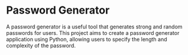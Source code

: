 # Password Generator
A password generator is a useful tool that generates strong and random passwords for users. This project aims to create a password generator application using Python, allowing users to specify the length and complexity of the password.
